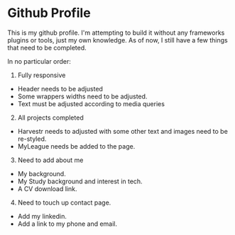 # Github Profile

This is my github profile. I'm attempting to build it without any frameworks plugins or tools, just my own knowledge.
As of now, I still have a few things that need to be completed.

In no particular order:
1. Fully responsive
* Header needs to be adjusted
* Some wrappers widths need to be adjusted.
* Text must be adjusted according to media queries
2. All projects completed
* Harvestr needs to adjusted with some other text and images need to be re-styled.
* MyLeague needs be added to the page.
3. Need to add about me
* My background.
* My Study background and interest in tech.
* A CV download link.
4. Need to touch up contact page.
* Add my linkedin.
* Add a link to my phone and email.
